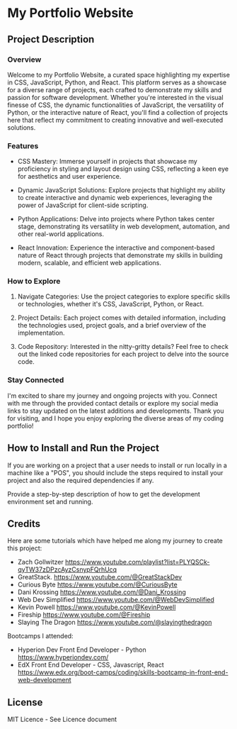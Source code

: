 # My Portfolio Website

## Project Description

### Overview

Welcome to my Portfolio Website, a curated space highlighting my expertise in CSS, JavaScript, Python, and React. This platform serves as a showcase for a diverse range of projects, each crafted to demonstrate my skills and passion for software development. Whether you're interested in the visual finesse of CSS, the dynamic functionalities of JavaScript, the versatility of Python, or the interactive nature of React, you'll find a collection of projects here that reflect my commitment to creating innovative and well-executed solutions.

### Features

* CSS Mastery: Immerse yourself in projects that showcase my proficiency in styling and layout design using CSS, reflecting a keen eye for aesthetics and user experience.

* Dynamic JavaScript Solutions: Explore projects that highlight my ability to create interactive and dynamic web experiences, leveraging the power of JavaScript for client-side scripting.

* Python Applications: Delve into projects where Python takes center stage, demonstrating its versatility in web development, automation, and other real-world applications.

* React Innovation: Experience the interactive and component-based nature of React through projects that demonstrate my skills in building modern, scalable, and efficient web applications.

### How to Explore

1. Navigate Categories: Use the project categories to explore specific skills or technologies, whether it's CSS, JavaScript, Python, or React.

2. Project Details: Each project comes with detailed information, including the technologies used, project goals, and a brief overview of the implementation.

3. Code Repository: Interested in the nitty-gritty details? Feel free to check out the linked code repositories for each project to delve into the source code.

### Stay Connected

I'm excited to share my journey and ongoing projects with you. Connect with me through the provided contact details or explore my social media links to stay updated on the latest additions and developments. Thank you for visiting, and I hope you enjoy exploring the diverse areas of my coding portfolio!

## How to Install and Run the Project

If you are working on a project that a user needs to install or run locally in a machine like a "POS", you should include the steps required to install your project and also the required dependencies if any.

Provide a step-by-step description of how to get the development environment set and running.

## Credits

Here are some tutorials which have helped me along my journey to create this project:

+ Zach Gollwitzer https://www.youtube.com/playlist?list=PLYQSCk-qyTW37zDPzcAyzCsnypFQrhUcq
+ GreatStack. https://www.youtube.com/@GreatStackDev
+ Curious Byte https://www.youtube.com/@CuriousByte
+ Dani Krossing https://www.youtube.com/@Dani_Krossing
+ Web Dev Simplified https://www.youtube.com/@WebDevSimplified
+ Kevin Powell https://www.youtube.com/@KevinPowell
+ Fireship https://www.youtube.com/@Fireship
+ Slaying The Dragon https://www.youtube.com/@slayingthedragon

Bootcamps I attended:

- Hyperion Dev Front End Developer - Python https://www.hyperiondev.com/
- EdX Front End Developer - CSS, Javascript, React https://www.edx.org/boot-camps/coding/skills-bootcamp-in-front-end-web-development

## License

MIT Licence - See Licence document
